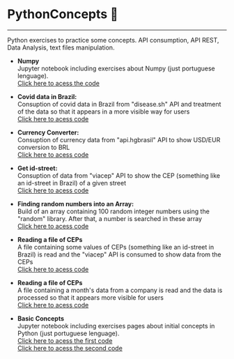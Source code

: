 # PythonConcepts 🐍
<hr>
Python exercises to practice some concepts. API consumption, API REST, Data Analysis, text files manipulation.

 - <b> Numpy </b> <br>
 Jupyter notebook including exercises about Numpy (just portuguese lenguage). <br>
 <a href="https://github.com/luizottavioc/PythonConcepts/blob/main/1_numpy.ipynb"> Click here to acess the code</a> <br>

- <b> Covid data in Brazil: </b> <br>
 Consuption of covid data in Brazil from "disease.sh" API and treatment of the data so that it appears in a more visible way for users <br>
 <a href="https://github.com/luizottavioc/PythonConcepts/blob/main/APICons-CovidNumbers.py"> Click here to acess code</a>

- <b> Currency Converter: </b> <br>
 Consuption of currency data from "api.hgbrasil" API to show USD/EUR conversion to BRL <br>
 <a href="https://github.com/luizottavioc/PythonConcepts/blob/main/APICons-CurrencyConverter.py"> Click here to acess code</a>
 
 - <b> Get id-street: </b> <br>
 Consuption of data from "viacep" API to show the CEP (something like an id-street in Brazil) of a given street <br>
 <a href="https://github.com/luizottavioc/PythonConcepts/blob/main/APICons-CepStreets.py"> Click here to acess code</a>

 - <b> Finding random numbers into an Array: </b> <br>
 Build of an array containing 100 random integer numbers using the "random" library. After that, a number is searched in these array <br>
 <a href="https://github.com/luizottavioc/PythonConcepts/blob/main/RandomNumbers.py"> Click here to acess code</a>

 - <b> Reading a file of CEPs </b> <br>
 A file containing some values of CEPs (something like an id-street in Brazil) is read and the "viacep" API is consumed to show data from the CEPs <br>
 <a href="https://github.com/luizottavioc/PythonConcepts/blob/main/ReadFile%2BAPICons.py"> Click here to acess code</a>

 - <b> Reading a file of CEPs </b> <br>
 A file containing a month's data from a company is read and the data is processed so that it appears more visible for users <br>
 <a href="https://github.com/luizottavioc/PythonConcepts/blob/main/readingFile.py"> Click here to acess code</a>
 
  - <b> Basic Concepts </b> <br>
 Jupyter notebook including exercises pages about initial concepts in Python (just portuguese lenguage). <br>
 <a href="https://github.com/luizottavioc/PythonConcepts/blob/main/1_intro_python.ipynb"> Click here to acess the first code</a> <br>
 <a href="https://github.com/luizottavioc/PythonConcepts/blob/main/2_estruturas_controle_python.ipynb"> Click here to acess the second code</a>



